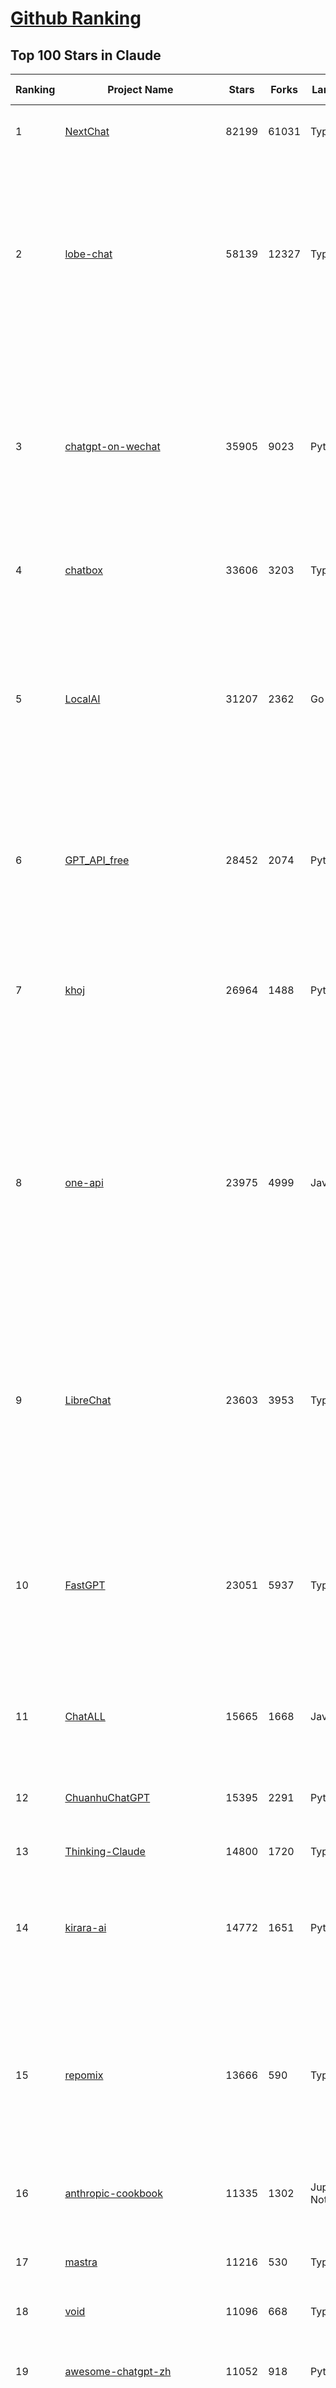 [Github Ranking](../README.md)
==========

## Top 100 Stars in Claude

| Ranking | Project Name | Stars | Forks | Language | Open Issues | Description | Last Commit |
| ------- | ------------ | ----- | ----- | -------- | ----------- | ----------- | ----------- |
| 1 | [NextChat](https://github.com/ChatGPTNextWeb/NextChat) | 82199 | 61031 | TypeScript | 608 | ✨ Light and Fast AI Assistant. Support: Web \| iOS \| MacOS \| Android \|  Linux \| Windows | 2025-03-24T10:58:25Z |
| 2 | [lobe-chat](https://github.com/lobehub/lobe-chat) | 58139 | 12327 | TypeScript | 632 | 🤯 Lobe Chat - an open-source, modern-design AI chat framework. Supports Multi AI Providers( OpenAI / Claude 3 / Gemini / Ollama / DeepSeek / Qwen), Knowledge Base (file upload / knowledge management / RAG ), Multi-Modals (Plugins/Artifacts) and Thinking. One-click FREE deployment of your private ChatGPT/ Claude / DeepSeek application. | 2025-03-25T00:30:03Z |
| 3 | [chatgpt-on-wechat](https://github.com/zhayujie/chatgpt-on-wechat) | 35905 | 9023 | Python | 280 | 基于大模型搭建的聊天机器人，同时支持 微信公众号、企业微信应用、飞书、钉钉 等接入，可选择GPT3.5/GPT-4o/GPT-o1/ DeepSeek/Claude/文心一言/讯飞星火/通义千问/ Gemini/GLM-4/Claude/Kimi/LinkAI，能处理文本、语音和图片，访问操作系统和互联网，支持基于自有知识库进行定制企业智能客服。 | 2025-02-05T04:27:07Z |
| 4 | [chatbox](https://github.com/chatboxai/chatbox) | 33606 | 3203 | TypeScript | 616 | User-friendly Desktop Client App for AI Models/LLMs (GPT, Claude, Gemini, Ollama...) | 2025-03-20T15:20:56Z |
| 5 | [LocalAI](https://github.com/mudler/LocalAI) | 31207 | 2362 | Go | 416 | :robot: The free, Open Source alternative to OpenAI, Claude and others. Self-hosted and local-first. Drop-in replacement for OpenAI,  running on consumer-grade hardware. No GPU required. Runs gguf, transformers, diffusers and many more models architectures. Features: Generate Text, Audio, Video, Images, Voice Cloning, Distributed, P2P inference | 2025-03-24T21:37:16Z |
| 6 | [GPT_API_free](https://github.com/chatanywhere/GPT_API_free) | 28452 | 2074 | Python | 62 | Free ChatGPT&DeepSeek API Key，免费ChatGPT&DeepSeek API。免费接入DeepSeek API和GPT4 API，支持 gpt \| deepseek \| claude \| gemini \| grok 等排名靠前的常用大模型。 | 2025-03-17T20:29:27Z |
| 7 | [khoj](https://github.com/khoj-ai/khoj) | 26964 | 1488 | Python | 67 | Your AI second brain. Self-hostable. Get answers from the web or your docs. Build custom agents, schedule automations, do deep research. Turn any online or local LLM into your personal, autonomous AI (gpt, claude, gemini, llama, qwen, mistral). Get started - free. | 2025-03-24T04:57:20Z |
| 8 | [one-api](https://github.com/songquanpeng/one-api) | 23975 | 4999 | JavaScript | 811 | LLM API 管理 & 分发系统，支持 OpenAI、Azure、Anthropic Claude、Google Gemini、DeepSeek、字节豆包、ChatGLM、文心一言、讯飞星火、通义千问、360 智脑、腾讯混元等主流模型，统一 API 适配，可用于 key 管理与二次分发。单可执行文件，提供 Docker 镜像，一键部署，开箱即用。LLM API management & key redistribution system, unifying multiple providers under a single API. Single binary, Docker-ready, with an English UI. | 2025-02-21T11:30:22Z |
| 9 | [LibreChat](https://github.com/danny-avila/LibreChat) | 23603 | 3953 | TypeScript | 140 | Enhanced ChatGPT Clone: Features Agents, DeepSeek, Anthropic, AWS, OpenAI, Assistants API, Azure, Groq, o1, GPT-4o, Mistral, OpenRouter, Vertex AI, Gemini, Artifacts, AI model switching, message search, Code Interpreter, langchain, DALL-E-3, OpenAPI Actions, Functions, Secure Multi-User Auth, Presets, open-source for self-hosting. Active project. | 2025-03-24T21:55:52Z |
| 10 | [FastGPT](https://github.com/labring/FastGPT) | 23051 | 5937 | TypeScript | 478 | FastGPT is a knowledge-based platform built on the LLMs, offers a comprehensive suite of out-of-the-box capabilities such as data processing, RAG retrieval, and visual AI workflow orchestration, letting you easily develop and deploy complex question-answering systems without the need for extensive setup or configuration. | 2025-03-25T01:57:19Z |
| 11 | [ChatALL](https://github.com/ai-shifu/ChatALL) | 15665 | 1668 | JavaScript | 221 |  Concurrently chat with ChatGPT, Bing Chat, Bard, Alpaca, Vicuna, Claude, ChatGLM, MOSS, 讯飞星火, 文心一言 and more, discover the best answers | 2025-03-14T16:14:36Z |
| 12 | [ChuanhuChatGPT](https://github.com/GaiZhenbiao/ChuanhuChatGPT) | 15395 | 2291 | Python | 122 | GUI for ChatGPT API and many LLMs. Supports agents, file-based QA, GPT finetuning and query with web search. All with a neat UI. | 2025-03-13T09:36:38Z |
| 13 | [Thinking-Claude](https://github.com/richards199999/Thinking-Claude) | 14800 | 1720 | TypeScript | 1 | Let your Claude able to think | 2025-03-10T04:02:46Z |
| 14 | [kirara-ai](https://github.com/lss233/kirara-ai) | 14772 | 1651 | Python | 305 | 🤖 可 DIY 的 多模态 AI 聊天机器人 \| 🚀 快速接入 微信、 QQ、Telegram、等聊天平台 \| 🦈支持DeepSeek、Grok、Claude、Ollama、Gemini、OpenAI \| 工作流系统、网页搜索、AI画图、人设调教、虚拟女仆、语音对话 \|  | 2025-03-24T15:53:18Z |
| 15 | [repomix](https://github.com/yamadashy/repomix) | 13666 | 590 | TypeScript | 60 | 📦 Repomix (formerly Repopack) is a powerful tool that packs your entire repository into a single, AI-friendly file. Perfect for when you need to feed your codebase to Large Language Models (LLMs) or other AI tools like Claude, ChatGPT, DeepSeek, Perplexity, Gemini, Gemma, Llama, Grok, and more. | 2025-03-24T15:25:09Z |
| 16 | [anthropic-cookbook](https://github.com/anthropics/anthropic-cookbook) | 11335 | 1302 | Jupyter Notebook | 26 | A collection of notebooks/recipes showcasing some fun and effective ways of using Claude. | 2025-03-07T17:43:37Z |
| 17 | [mastra](https://github.com/mastra-ai/mastra) | 11216 | 530 | TypeScript | 70 | The TypeScript AI agent framework. ⚡ Assistants, RAG, observability. Supports any LLM: GPT-4, Claude, Gemini, Llama. | 2025-03-25T03:34:25Z |
| 18 | [void](https://github.com/voideditor/void) | 11096 | 668 | TypeScript | 61 | None | 2025-03-25T02:49:26Z |
| 19 | [awesome-chatgpt-zh](https://github.com/EmbraceAGI/awesome-chatgpt-zh) | 11052 | 918 | Python | 0 | ChatGPT 中文指南🔥，ChatGPT 中文调教指南，指令指南，应用开发指南，精选资源清单，更好的使用 chatGPT 让你的生产力 up up up! 🚀 | 2024-11-05T10:24:21Z |
| 20 | [claude-engineer](https://github.com/Doriandarko/claude-engineer) | 10934 | 1156 | Python | 10 | Claude Engineer is an interactive command-line interface (CLI) that leverages the power of Anthropic's Claude-3.5-Sonnet model to assist with software development tasks.This framework enables Claude to generate and manage its own tools, continuously expanding its capabilities through conversation. Available both as a CLI and a modern web interface | 2024-12-12T22:08:15Z |
| 21 | [LangBot](https://github.com/RockChinQ/LangBot) | 9919 | 731 | Python | 97 | 😎简单易用、🧩丰富生态 - 大模型原生即时通信机器人平台 \| 适配 QQ / 微信（企业微信、个人微信）/ 飞书 / 钉钉 / Discord / Telegram 等平台 \| 支持 ChatGPT、DeepSeek、Dify、Claude、Gemini、xAI Grok、Ollama、LM Studio、阿里云百炼、火山方舟、SiliconFlow、Qwen、Moonshot、ChatGLM、SillyTraven、MCP 等 LLM 的机器人 / Agent \| LLM-based instant messaging bots platform, supports Discord, Telegram, WeChat, Lark, DingTalk, QQ | 2025-03-24T07:44:08Z |
| 22 | [coai](https://github.com/coaidev/coai) | 8105 | 1091 | TypeScript | 19 | 🚀 Next Generation AI One-Stop Internationalization Solution. 🚀 下一代 AI 一站式 B/C 端解决方案，支持 OpenAI，Midjourney，Claude，讯飞星火，Stable Diffusion，DALL·E，ChatGLM，通义千问，腾讯混元，360 智脑，百川 AI，火山方舟，新必应，Gemini，Moonshot 等模型，支持对话分享，自定义预设，云端同步，模型市场，支持弹性计费和订阅计划模式，支持图片解析，支持联网搜索，支持模型缓存，丰富美观的后台管理与仪表盘数据统计。 | 2025-03-24T17:56:38Z |
| 23 | [Noi](https://github.com/lencx/Noi) | 7293 | 547 | JavaScript | 144 | 🚀 Power Your World with AI - Explore, Extend, Empower. | 2025-03-16T05:32:26Z |
| 24 | [Upsonic](https://github.com/Upsonic/Upsonic) | 7094 | 670 | Python | 39 | The most reliable AI agent framework that supports MCP. | 2025-03-25T01:18:52Z |
| 25 | [claude-code](https://github.com/anthropics/claude-code) | 6776 | 340 | Shell | 233 | Claude Code is an agentic coding tool that lives in your terminal, understands your codebase, and helps you code faster by executing routine tasks, explaining complex code, and handling git workflows - all through natural language commands. | 2025-03-11T23:39:42Z |
| 26 | [opencommit](https://github.com/di-sukharev/opencommit) | 6529 | 348 | JavaScript | 144 | GPT wrapper for git — generate commit messages with an LLM in 1 sec — works best with Claude 3.5 — supports local models too | 2025-03-17T08:40:01Z |
| 27 | [BlackFriday-GPTs-Prompts](https://github.com/friuns2/BlackFriday-GPTs-Prompts) | 6457 | 999 | None | 83 | List of free GPTs that doesn't require plus subscription  | 2024-11-08T11:03:14Z |
| 28 | [aichat](https://github.com/sigoden/aichat) | 6143 | 396 | Rust | 1 | All-in-one LLM CLI tool featuring Shell Assistant, Chat-REPL, RAG, AI Tools & Agents, with access to OpenAI, Claude, Gemini, Ollama, Groq, and more. | 2025-03-17T02:23:40Z |
| 29 | [new-api](https://github.com/Calcium-Ion/new-api) | 6139 | 1234 | Go | 133 | AI模型接口管理与分发系统，支持将多种大模型转为统一格式调用，支持OpenAI、Claude等格式，可供个人或者企业内部管理与分发渠道使用，本项目基于One API二次开发。🍥 The next-generation LLM gateway and AI asset management system supports multiple languages. | 2025-03-20T15:22:20Z |
| 30 | [promptfoo](https://github.com/promptfoo/promptfoo) | 5960 | 488 | TypeScript | 146 | Test your prompts, agents, and RAGs. Red teaming, pentesting, and vulnerability scanning for LLMs. Compare performance of GPT, Claude, Gemini, Llama, and more. Simple declarative configs with command line and CI/CD integration. | 2025-03-25T00:40:33Z |
| 31 | [llamacoder](https://github.com/Nutlope/llamacoder) | 5723 | 1243 | TypeScript | 37 | Open source Claude Artifacts – built with Llama 3.1 405B | 2025-01-22T11:28:23Z |
| 32 | [code2prompt](https://github.com/mufeedvh/code2prompt) | 5150 | 298 | Rust | 8 | A CLI tool to convert your codebase into a single LLM prompt with source tree, prompt templating, and token counting. | 2025-03-25T03:25:27Z |
| 33 | [fragments](https://github.com/e2b-dev/fragments) | 5082 | 657 | TypeScript | 10 | Open-source Next.js template for building apps that are fully generated by AI. By E2B. | 2025-03-24T23:14:05Z |
| 34 | [opencompass](https://github.com/open-compass/opencompass) | 5019 | 527 | Python | 281 | OpenCompass is an LLM evaluation platform, supporting a wide range of models (Llama3, Mistral, InternLM2,GPT-4,LLaMa2, Qwen,GLM, Claude, etc) over 100+ datasets. | 2025-03-24T10:38:06Z |
| 35 | [deepclaude](https://github.com/getAsterisk/deepclaude) | 4901 | 383 | Rust | 45 | A high-performance LLM inference API and Chat UI that integrates DeepSeek R1's CoT reasoning traces with Anthropic Claude models. | 2025-02-04T22:55:51Z |
| 36 | [deep-searcher](https://github.com/zilliztech/deep-searcher) | 4807 | 466 | Python | 16 | Open Source Deep Research Alternative to Reason and Search on Private Data. Written in Python. | 2025-03-24T02:00:10Z |
| 37 | [GodMode](https://github.com/smol-ai/GodMode) | 4250 | 335 | TypeScript | 50 | AI Chat Browser: Fast, Full webapp access to ChatGPT / Claude / Bard / Bing / Llama2! I use this 20 times a day. | 2024-07-29T00:31:03Z |
| 38 | [maestro](https://github.com/Doriandarko/maestro) | 4225 | 656 | Python | 33 | A framework for Claude Opus to intelligently orchestrate subagents. | 2024-07-01T06:49:15Z |
| 39 | [bot-on-anything](https://github.com/zhayujie/bot-on-anything) | 4039 | 926 | Python | 262 | A large model-based chatbot builder that can quickly integrate AI models (including ChatGPT, Claude, Gemini) into various software applications (such as Telegram, Gmail, Slack, and websites). | 2025-01-03T14:13:51Z |
| 40 | [obsidian-smart-connections](https://github.com/brianpetro/obsidian-smart-connections) | 3446 | 201 | JavaScript | 342 | Chat with your notes & see links to related content with AI embeddings. Use local models or 100+ via APIs like Claude, Gemini, ChatGPT & Llama 3 | 2025-03-23T20:45:23Z |
| 41 | [casibase](https://github.com/casibase/casibase) | 3361 | 398 | Go | 33 | ⚡️Open-source enterprise-level AI knowledge base and Manus-like agent management platform with admin UI, user management and Single-Sign-On⚡️, supports ChatGPT, Claude, DeepSeek R1, Llama, Ollama, HuggingFace, etc., chat bot demo: https://ai.casibase.com, admin UI demo: https://ai-admin.casibase.com | 2025-03-24T15:09:08Z |
| 42 | [every-chatgpt-gui](https://github.com/billmei/every-chatgpt-gui) | 3278 | 236 | None | 5 | Every front-end GUI client for ChatGPT, Claude, and other LLMs | 2025-03-11T23:29:34Z |
| 43 | [Awesome-ChatGPT-prompts-ZH_CN](https://github.com/L1Xu4n/Awesome-ChatGPT-prompts-ZH_CN) | 2980 | 165 | None | 12 | 如何将ChatGPT调教成一只猫娘 | 2023-07-18T15:57:44Z |
| 44 | [codecompanion.nvim](https://github.com/olimorris/codecompanion.nvim) | 2901 | 175 | Lua | 1 | ✨ AI-powered coding, seamlessly in Neovim | 2025-03-24T22:43:38Z |
| 45 | [aide](https://github.com/nicepkg/aide) | 2546 | 177 | TypeScript | 31 | Conquer Any Code in VSCode: One-Click Comments, Conversions, UI-to-Code, and AI Batch Processing of Files! 在 VSCode 中征服任何代码：一键注释、转换、UI 图生成代码、AI 批量处理文件！💪 | 2025-03-08T03:13:34Z |
| 46 | [poe-api](https://github.com/ading2210/poe-api) | 2502 | 316 | Python | 39 | [UNMAINTAINED] A reverse engineered Python API wrapper for Quora's Poe, which provides free access to ChatGPT, GPT-4, and Claude. | 2023-09-18T04:56:52Z |
| 47 | [free-llm-api-resources](https://github.com/cheahjs/free-llm-api-resources) | 2353 | 211 | Python | 2 | A list of free LLM inference resources accessible via API. | 2025-03-24T01:24:11Z |
| 48 | [DeepClaude](https://github.com/ErlichLiu/DeepClaude) | 2319 | 466 | Python | 22 | Unleash Next-Level AI! 🚀  💻 Code Generation: DeepSeek r1 + Claude 3.7 Sonnet - Unparalleled Performance! 📝 Content Creation: DeepSeek r1 + Gemini 2.0 - Superior Quality! 🔌 OpenAI-Compatible. 🌊 Streaming & Non-Streaming Support.  ✨ Experience the Future of AI – Today! Click to Try Now! ✨ | 2025-03-22T13:42:00Z |
| 49 | [griptape](https://github.com/griptape-ai/griptape) | 2234 | 191 | Python | 59 | Modular Python framework for AI agents and workflows with chain-of-thought reasoning, tools, and memory.  | 2025-03-24T22:18:36Z |
| 50 | [awesome-claude-prompts](https://github.com/langgptai/awesome-claude-prompts) | 2205 | 212 | None | 0 | This repo includes Claude prompt curation to use Claude better. | 2025-03-01T00:29:09Z |
| 51 | [claude-coder](https://github.com/kodu-ai/claude-coder) | 2080 | 122 | TypeScript | 15 | Kodu is an autonomous coding agent that lives in your IDE. It is a VSCode extension that can help you build your dream project step by step by leveraging the latest technologies in automated coding agents  | 2025-03-17T09:31:18Z |
| 52 | [elia](https://github.com/darrenburns/elia) | 2080 | 130 | Python | 12 | A snappy, keyboard-centric terminal user interface for interacting with large language models. Chat with ChatGPT, Claude, Llama 3, Phi 3, Mistral, Gemma and more. | 2024-10-10T19:12:52Z |
| 53 | [VLMEvalKit](https://github.com/open-compass/VLMEvalKit) | 2070 | 303 | Python | 78 | Open-source evaluation toolkit of large multi-modality models (LMMs), support 220+ LMMs, 80+ benchmarks | 2025-03-24T14:40:06Z |
| 54 | [ruby_llm](https://github.com/crmne/ruby_llm) | 1799 | 63 | Ruby | 19 | A delightful Ruby way to work with AI. No configuration madness, no complex callbacks, no handler hell – just beautiful, expressive Ruby code. | 2025-03-24T21:03:28Z |
| 55 | [fastmcp](https://github.com/jlowin/fastmcp) | 1786 | 88 | Python | 24 | The fast, Pythonic way to build Model Context Protocol servers 🚀  | 2025-03-22T22:00:49Z |
| 56 | [firecrawl-mcp-server](https://github.com/mendableai/firecrawl-mcp-server) | 1750 | 144 | JavaScript | 10 | Official Firecrawl MCP Server - Adds powerful web scraping to Cursor, Claude and any other LLM clients. | 2025-03-19T17:47:01Z |
| 57 | [dialoqbase](https://github.com/n4ze3m/dialoqbase) | 1741 | 273 | TypeScript | 39 | Create chatbots with ease | 2024-10-15T14:24:20Z |
| 58 | [tokencost](https://github.com/AgentOps-AI/tokencost) | 1609 | 73 | Python | 13 | Easy token price estimates for 400+ LLMs. TokenOps. | 2025-03-24T00:04:05Z |
| 59 | [Thinking_in_Java_MindMapping](https://github.com/LjyYano/Thinking_in_Java_MindMapping) | 1596 | 461 | None | 0 | 编程笔记、观影指南、读书笔记、生活感悟、Switch 游戏 | 2025-01-27T03:29:42Z |
| 60 | [mcp-playwright](https://github.com/executeautomation/mcp-playwright) | 1504 | 128 | TypeScript | 7 | Playwright Model Context Protocol Server - Tool to automate Browsers and APIs in Claude Desktop, Cline, Cursor IDE and More 🔌 | 2025-03-23T18:10:47Z |
| 61 | [GalTransl](https://github.com/GalTransl/GalTransl) | 1442 | 93 | Python | 29 | 支持GPT-4/Claude/Deepseek/Sakura等大语言模型的Galgame自动化翻译解决方案  Automated translation solution for visual novels supporting GPT-4/Claude/Deepseek/Sakura | 2025-03-22T04:50:15Z |
| 62 | [AIChatWeb](https://github.com/Nanjiren01/AIChatWeb) | 1423 | 397 | TypeScript | 20 | 在ChatGPT-Next-Web的基础上，增加注册登录，额度限制，邀请，敏感词，支付，基于docker一键部署。提供后台管理系统，可配置标题、欢迎词、额度不足提醒、公告 | 2024-07-19T07:23:42Z |
| 63 | [papersgpt-for-zotero](https://github.com/papersgpt/papersgpt-for-zotero) | 1422 | 46 | JavaScript | 36 | Zotero chat PDF with AI, DeepSeek, GPT 4.5, ChatGPT, Claude, Gemini | 2025-03-13T04:00:46Z |
| 64 | [ax](https://github.com/ax-llm/ax) | 1356 | 100 | TypeScript | 10 | The "official" unofficial DSPy framework. Build LLM powered agents and other workflows, based on the Stanford DSP paper. | 2025-03-24T21:41:34Z |
| 65 | [claude-to-chatgpt](https://github.com/jtsang4/claude-to-chatgpt) | 1283 | 151 | Python | 10 | This project converts the API of Anthropic's Claude model to the OpenAI Chat API format. | 2024-08-18T08:35:25Z |
| 66 | [Agently](https://github.com/AgentEra/Agently) | 1274 | 144 | Python | 26 | [GenAI Application Development Framework]  🚀 Build GenAI application quick and easy 💬 Easy to interact with GenAI agent in code using structure data and chained-calls syntax 🧩 Use Agently Workflow to manage complex GenAI working logic 🔀 Switch to any model without rewrite application code | 2025-03-21T05:58:25Z |
| 67 | [PandoraHelper](https://github.com/nianhua99/PandoraHelper) | 1264 | 172 | TypeScript | 6 | 使用 PandoraHelper 轻松和你的小伙伴共享 ChatGPT Plus/Claude Pro 服务！ | 2025-02-24T09:10:11Z |
| 68 | [modelfusion](https://github.com/vercel/modelfusion) | 1244 | 89 | TypeScript | 33 | The TypeScript library for building AI applications. | 2024-07-19T15:17:19Z |
| 69 | [ChatChat](https://github.com/okisdev/ChatChat) | 1243 | 216 | TypeScript | 3 | Chat Chat, your own unified chat and search to AI platform, with a simple and easy to use interface. | 2025-03-25T02:01:41Z |
| 70 | [spacy-llm](https://github.com/explosion/spacy-llm) | 1217 | 95 | Python | 37 | 🦙 Integrating LLMs into structured NLP pipelines | 2025-01-08T22:26:19Z |
| 71 | [aws-genai-llm-chatbot](https://github.com/aws-samples/aws-genai-llm-chatbot) | 1203 | 366 | TypeScript | 21 | A modular and comprehensive solution to deploy a Multi-LLM and Multi-RAG powered chatbot (Amazon Bedrock, Anthropic, HuggingFace, OpenAI, Meta, AI21, Cohere, Mistral) using AWS CDK on AWS | 2025-03-25T03:24:48Z |
| 72 | [sage](https://github.com/Storia-AI/sage) | 1202 | 106 | Python | 23 | Chat with any codebase in under two minutes \| Fully local or via third-party APIs | 2024-11-11T04:49:34Z |
| 73 | [claude-prompt-generator](https://github.com/aws-samples/claude-prompt-generator) | 1197 | 110 | Python | 1 | None | 2024-10-10T21:34:35Z |
| 74 | [prism](https://github.com/prism-php/prism) | 1169 | 86 | PHP | 15 | A unified interface for working with LLMs in Laravel | 2025-03-24T19:05:38Z |
| 75 | [AISuperDomain](https://github.com/win4r/AISuperDomain) | 1158 | 211 | C# | 34 | Aila(AI超元域): The premier AI integration tool for Windows, macOS, and Android. Ask once, get answers from 10+ AIs like ChatGPT, Gemini, Claude3, Copilot, Poe, perplexity and more. Features customizable AI and prompts. | 2025-03-05T00:15:34Z |
| 76 | [gp.nvim](https://github.com/Robitx/gp.nvim) | 1097 | 93 | Lua | 41 | Gp.nvim (GPT prompt) Neovim AI plugin: ChatGPT sessions & Instructable text/code operations & Speech to text [OpenAI, Ollama, Anthropic, ..] | 2024-09-23T12:32:50Z |
| 77 | [bedrock-claude-chat](https://github.com/aws-samples/bedrock-claude-chat) | 1067 | 394 | TypeScript | 111 | AWS-native chatbot using Bedrock + Claude (+Nova and Mistral) | 2025-03-25T01:25:04Z |
| 78 | [poe-api-wrapper](https://github.com/snowby666/poe-api-wrapper) | 1062 | 138 | Python | 27 | 👾 A Python API wrapper for Poe.com. With this, you will have free access to GPT-4, Claude, Llama, Gemini, Mistral and more! 🚀 | 2025-03-07T20:07:31Z |
| 79 | [LLM-Prompt-Library](https://github.com/abilzerian/LLM-Prompt-Library) | 1049 | 112 | Python | 0 | My personal prompt library for various LLMs + scripts & tools. Suitable for models from Deepseek, OpenAI, Claude, Meta, Mistral, Google, Grok, and others. | 2025-03-18T17:04:23Z |
| 80 | [APIPark](https://github.com/APIParkLab/APIPark) | 1020 | 144 | TypeScript | 68 | 🦄云原生、超高性能 AI&API网关，LLM API 管理、分发系统、开放平台，支持所有AI API，不限于OpenAI、Azure、Anthropic Claude、Google Gemini、DeepSeek、字节豆包、ChatGLM、文心一言、讯飞星火、通义千问、360 智脑、腾讯混元等主流模型，统一 API 请求和返回，API申请与审批，调用统计、负载均衡、多模型灾备。一键部署，开箱即用。Cloud native, ultra-high performance AI&API gateway, LLM API management, distribution system, open platform, supporting all AI APIs. | 2025-03-19T08:24:59Z |
| 81 | [chatgpt-shell](https://github.com/xenodium/chatgpt-shell) | 999 | 89 | Emacs Lisp | 38 | A multi-llm Emacs shell (ChatGPT, Claude, DeepSeek, Gemini, Kagi, Ollama, Perplexity) + editing integrations | 2025-03-24T19:51:19Z |
| 82 | [langchat](https://github.com/TyCoding/langchat) | 975 | 196 | Java | 8 | LangChat: Java LLMs/AI Project, Supports Multi AI Providers( Gitee AI/ 智谱清言 / 阿里通义 / 百度千帆 / DeepSeek / 抖音豆包 / 零一万物 / 讯飞星火 / OpenAI / Gemini / Ollama / Azure / Claude 等大模型), Java生态下AI大模型产品解决方案，快速构建企业级AI知识库、AI机器人应用 | 2025-02-21T09:41:53Z |
| 83 | [ChatGPT-Telegram-Bot](https://github.com/yym68686/ChatGPT-Telegram-Bot) | 971 | 306 | Python | 9 | TeleChat: 🤖️ an AI chat Telegram bot can Web Search Powered by GPT-3.5/4/4 Turbo/4o, DALL·E 3, Groq, Gemini 1.5 Pro/Flash and the official Claude2.1/3/3.5 API using Python on Zeabur, fly.io and Replit. | 2025-03-23T12:24:35Z |
| 84 | [GenAI_LLM_timeline](https://github.com/hollobit/GenAI_LLM_timeline) | 952 | 59 | None | 4 | ChatGPT, GenerativeAI and LLMs Timeline | 2024-05-19T23:57:02Z |
| 85 | [open-computer-use](https://github.com/e2b-dev/open-computer-use) | 948 | 123 | Python | 5 | AI computer use powered by open source LLMs and E2B Desktop Sandbox | 2025-03-13T07:46:24Z |
| 86 | [RisuAI](https://github.com/kwaroran/RisuAI) | 946 | 163 | TypeScript | 59 | Make your own story. User-friendly software for LLM roleplaying | 2025-03-24T08:02:44Z |
| 87 | [py-gpt](https://github.com/szczyglis-dev/py-gpt) | 932 | 180 | Python | 17 | Desktop AI Assistant powered by o1, o3, GPT-4, GPT-4 Vision, Gemini, Claude, Llama 3, DeepSeek, Bielik, DALL-E,  chat, vision, voice control, image generation and analysis, agents, command execution, file upload/download, speech synthesis and recognition, access to Web, memory, presets, assistants, plugins, and more. Linux, Windows, Mac | 2025-03-06T02:28:15Z |
| 88 | [ClaudeDesktopCommander](https://github.com/wonderwhy-er/ClaudeDesktopCommander) | 908 | 94 | TypeScript | 10 | This is MCP server for Claude that gives it terminal control, file system search and diff file editing capabilities | 2025-03-24T22:05:11Z |
| 89 | [codemcp](https://github.com/ezyang/codemcp) | 901 | 67 | Python | 23 | Coding assistant MCP for Claude Desktop | 2025-03-25T02:58:41Z |
| 90 | [unity-mcp](https://github.com/justinpbarnett/unity-mcp) | 898 | 112 | C# | 16 | A Unity MCP server that allows MCP clients like Claude Desktop or Cursor to perform Unity Editor actions. | 2025-03-24T18:35:08Z |
| 91 | [generative-ai-use-cases-jp](https://github.com/aws-samples/generative-ai-use-cases-jp) | 863 | 205 | TypeScript | 90 | すぐに業務活用できるビジネスユースケース集付きの安全な生成AIアプリ実装 | 2025-03-25T02:29:05Z |
| 92 | [HiveChat](https://github.com/HiveNexus/HiveChat) | 839 | 134 | TypeScript | 18 | An AI chat bot for small and medium-sized teams, supporting models such as Deepseek, Open AI, Claude, and Gemini. 专为中小团队设计的 AI 聊天应用，支持 Deepseek、Open AI、Claude、Gemini 等模型。 | 2025-03-23T09:02:00Z |
| 93 | [AIaW](https://github.com/NitroRCr/AIaW) | 819 | 68 | Vue | 9 | AI as Workspace - A better AI (LLM) client. Full-featured, lightweight. Support multiple workspaces, plugin system, cross-platform, local first + real-time cloud sync, Artifacts, MCP \| 更好的 AI 客户端 | 2025-03-24T15:43:18Z |
| 94 | [Claude-API](https://github.com/KoushikNavuluri/Claude-API) | 815 | 134 | Python | 20 | This project provides an unofficial API for Claude AI, allowing users to access and interact with Claude AI . | 2024-08-17T12:46:18Z |
| 95 | [raycast-g4f](https://github.com/XInTheDark/raycast-g4f) | 800 | 58 | JavaScript | 14 | Raycast extension to use GPT, Claude, Llama, and more... all for FREE! + Full support for custom APIs. | 2025-03-22T05:46:50Z |
| 96 | [IncarnaMind](https://github.com/junruxiong/IncarnaMind) | 792 | 53 | Python | 8 | Connect and chat with your multiple documents (pdf and txt) through GPT 3.5, GPT-4 Turbo, Claude and Local Open-Source LLMs | 2025-02-07T00:23:08Z |
| 97 | [chatgpt-adapter](https://github.com/bincooo/chatgpt-adapter) | 782 | 178 | Go | 18 | 集成了openai-api、coze、deepseek、cursor、windsurf、qodo、blackbox、you、grok、bing  绘画 多款AI的聊天逆向接口适配到 OpenAI API 标准接口服务端。 | 2025-03-23T16:00:12Z |
| 98 | [mac_computer_use](https://github.com/deedy/mac_computer_use) | 772 | 127 | Python | 10 | A fork of Anthropic Computer Use that you can run on Mac computers to give Claude and other AI models autonomous access to your computer. | 2024-12-16T05:21:06Z |
| 99 | [promptmap](https://github.com/utkusen/promptmap) | 758 | 79 | Python | 0 | a prompt injection scanner for custom LLM applications | 2025-03-08T12:01:47Z |
| 100 | [generative_ai_with_langchain](https://github.com/benman1/generative_ai_with_langchain) | 748 | 308 | Jupyter Notebook | 0 | Build large language model (LLM) apps with Python, ChatGPT and other models. This is the companion repository for the book on generative AI with LangChain. | 2025-03-22T15:04:44Z |

